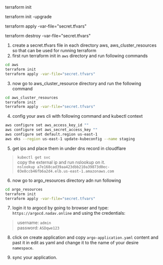 
terraform init  

terraform init -upgrade  

terraform apply -var-file="secret.tfvars"  

terraform destroy -var-file="secret.tfvars"  

1. create a secret.tfvars file in each directory aws, aws_cluster_resources so that can be used for running terraform
2. first run terraform init in `aws` directory and run following commands
```bash
cd aws
terraform init
terraform apply -var-file="secret.tfvars"  
```

3. now go to aws_cluster_resource directory and run the following command
```bash
cd aws_cluster_resources
terraform init
terraform apply -var-file="secret.tfvars"  
```

4. config your aws cli with following command and kubectl context
```bash
aws configure set aws_access_key_id ""
aws configure set aws_secret_access_key ""
aws configure set default.region us-east-1
aws eks --region us-east-1 update-kubeconfig --name staging
```


5. get ips and place them in under dns record in cloudflare

> `kubectl get svc`  
copy the external ip and run nslookup on it.  
> `nslookup a7e168cad39aa423dbb210a39873d0ec-03e8ccb46fb6a2d4.elb.us-east-1.amazonaws.com`  


6. now go to argo_resources directory adn run following
```bash
cd argo_resources
terraform init
terraform apply -var-file="secret.tfvars"  

```

7. login it to argocd by going to browser and type: `https://argocd.nadav.online` and using the credentials:  
> username: `admin`  
> password: `ASDqwe123`

8. click on create application and copy `argo-application.yaml` content and past it in edit as yaml and change it to the name of your desire `namespace`.

9. sync your application.
